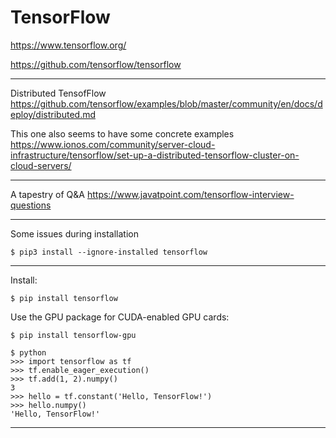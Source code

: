 # TensorFlow

https://www.tensorflow.org/

https://github.com/tensorflow/tensorflow

---

Distributed TensofFlow
https://github.com/tensorflow/examples/blob/master/community/en/docs/deploy/distributed.md

This one also seems to have some concrete examples
https://www.ionos.com/community/server-cloud-infrastructure/tensorflow/set-up-a-distributed-tensorflow-cluster-on-cloud-servers/

---

A tapestry of Q&A
https://www.javatpoint.com/tensorflow-interview-questions

---

Some issues during installation

    $ pip3 install --ignore-installed tensorflow

---

Install:

    $ pip install tensorflow

Use the GPU package for CUDA-enabled GPU cards:

    $ pip install tensorflow-gpu

    $ python
    >>> import tensorflow as tf
    >>> tf.enable_eager_execution()
    >>> tf.add(1, 2).numpy()
    3
    >>> hello = tf.constant('Hello, TensorFlow!')
    >>> hello.numpy()
    'Hello, TensorFlow!'

---

